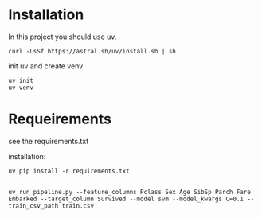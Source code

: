 # Installation

In this project you should use uv.

```
curl -LsSf https://astral.sh/uv/install.sh | sh
```

init uv and create venv

```
uv init
uv venv
```

# Requeirements
see the requirements.txt

installation:

```
uv pip install -r requirements.txt
```

```sample usage

uv run pipeline.py --feature_columns Pclass Sex Age SibSp Parch Fare Embarked --target_column Survived --model svm --model_kwargs C=0.1 --train_csv_path train.csv

```
